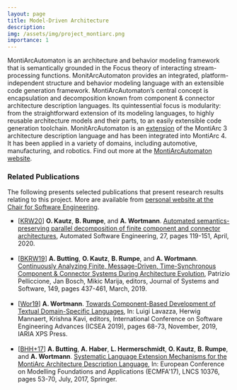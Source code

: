 ```yaml
---
layout: page
title: Model-Driven Architecture
description: 
img: /assets/img/project_montiarc.png
importance: 1
---
```


MontiArcAutomaton is an architecture and behavior modeling framework that is semantically grounded in the Focus theory of interacting stream-processing functions. MonitArcAutomaton provides an integrated, platform-independent structure and behavior modeling language with an extensible code generation framework. MontiArcAutomaton’s central concept is encapsulation and decomposition known from component &amp; connector architecture description languages. Its quintessential focus is modularity: from the straightforward extension of its modeling languages, to highly reusable architecture models and their parts, to an easily extensible code generation toolchain. 
MonitArcAutomaton is an <a href="http://monticore.de/robotics/montiarcautomaton/">extension</a> of the MontiArc 3 architecture description language and has been integrated into MontiArc 4. It has been applied in a variety of domains, including automotive, manufacturing, and robotics.
Find out more at the <a href="http://monticore.de/robotics/montiarcautomaton/">MontiArcAutomaton website</a>.


### Related Publications

The following presents selected publications that present research results relating to this project. More are available from <a href="https://www.se-rwth.de/staff/wortmann/">personal website at the Chair for Software Engineering</a>.

<ul style="list-style-type: square;">
<li>
[<a target="_blank" href="http://www.se-rwth.de/publications/browser/bibtexbrowser.php?key=KRW20&amp;bib=..%2F..%2Fpublications%2Fbibtex%2FMASTERDATEI.bib">KRW20</a>] <span class="bibauthor"><strong>O. Kautz</strong>, <strong>B. Rumpe</strong>, and <strong>A. Wortmann</strong></span>.  <a target="_blank" href="http://www.se-rwth.de/publications/Automated-semantics-preserving-parallel-decomposition-of-finite-component-and-connector-architectures.pdf"><span class="bibtitle">Automated semantics-preserving parallel decomposition of finite component and connector architectures</span></a>, <span class="bibbooktitle">Automated Software Engineering</span>, 27, pages 119-151, April, 2020.
</li>
<br/>

<li>
[<a target="_blank" href="http://www.se-rwth.de/publications/browser/bibtexbrowser.php?key=BKRW19&amp;bib=..%2F..%2Fpublications%2Fbibtex%2FMASTERDATEI.bib">BKRW19</a>] <span class="bibauthor"><strong>A. Butting</strong>, <strong>O. Kautz</strong>, <strong>B. Rumpe</strong>, and <strong>A. Wortmann</strong></span>.  <a target="_blank" href="http://www.se-rwth.de/publications/Continuously-Analyzing-Finite-Message-Driven-Time-Synchronous-Component-and-Connector-Systems-During-Architecture-Evolution.pdf"><span class="bibtitle">Continuously Analyzing Finite, Message-Driven, Time-Synchronous Component &amp; Connector Systems During Architecture Evolution</span></a>, <span class="bibbooktitle"> Patrizio Pelliccione, Jan Bosch, Mikic Marija, editors, Journal of Systems and Software</span>, 149, pages 437-461, March, 2019.
</li>
<br/>

<li>
[<a target="_blank" href="http://www.se-rwth.de/publications/browser/bibtexbrowser.php?key=Wor19&amp;bib=..%2F..%2Fpublications%2Fbibtex%2FMASTERDATEI.bib">Wor19</a>] <span class="bibauthor"><strong>A. Wortmann</strong></span>.  <a target="_blank" href="http://www.se-rwth.de/publications/Towards-Component-Based-Development-of-Textual-Domain-Specific-Languages.pdf"><span class="bibtitle">Towards Component-Based Development of Textual Domain-Specific Languages</span></a>, <span class="bibbooktitle">In:  Luigi Lavazza, Herwig Mannaert, Krishna Kavi, editors, International Conference on Software Engineering Advances (ICSEA 2019)</span>, pages 68-73, November, 2019, <span class="bibpublisher">IARIA XPS Press</span>.<span class="Z3988" title="ctx_ver=Z39.88-2004&amp;rft_val_fmt=info%3Aofi%2Ffmt%3Akev%3Amtx%3Abook&amp;rft.atitle=Towards+Component-Based+Development+of+Textual+Domain-Specific+Languages&amp;rft.btitle=International+Conference+on+Software+Engineering+Advances+%28ICSEA+2019%29&amp;rft.genre=bookitem&amp;rft.pub=IARIA+XPS+Press&amp;rft_id=http%3A%2F%2Fwww.se-rwth.de%2Fpublications%2FTowards-Component-Based-Development-of-Textual-Domain-Specific-Languages.pdf&amp;rfr_id=info%3Asid%2Fwww.se-rwth.de%3A..%2F..%2Fpublications%2Fbibtex%2FMASTERDATEI.bib%3B..%2F..%2Fstaff%2Fwortmann%2Flocal.bib&amp;rft.date=2019&amp;rft.au=Andreas+Wortmann"></span>
</li>
<br/>

<li>
[<a target="_blank" href="http://www.se-rwth.de/publications/browser/bibtexbrowser.php?key=BHH%2B17&amp;bib=..%2F..%2Fpublications%2Fbibtex%2FMASTERDATEI.bib">BHH+17</a>] <span class="bibauthor"><strong>A. Butting</strong>, <strong>A. Haber</strong>, <strong>L. Hermerschmidt</strong>, <strong>O. Kautz</strong>, <strong>B. Rumpe</strong>, and <strong>A. Wortmann</strong></span>.  <a target="_blank" href="http://www.se-rwth.de/publications/Systematic-Language-Extension-Mechanisms-for-the-MontiArc-Architecture-Description-Language.pdf"><span class="bibtitle">Systematic Language Extension Mechanisms for the MontiArc Architecture Description Language</span></a>, <span class="bibbooktitle">In: European Conference on Modelling Foundations and Applications (ECMFA'17)</span>, LNCS 10376, pages 53-70, July, 2017, <span class="bibpublisher">Springer</span>.<span class="Z3988" title="ctx_ver=Z39.88-2004&amp;rft_val_fmt=info%3Aofi%2Ffmt%3Akev%3Amtx%3Abook&amp;rft.atitle=Systematic+Language+Extension+Mechanisms+for+the+MontiArc+Architecture+Description+Language&amp;rft.btitle=European+Conference+on+Modelling+Foundations+and+Applications+%28ECMFA%2717%29&amp;rft.genre=bookitem&amp;rft.pub=Springer&amp;rft_id=http%3A%2F%2Fwww.se-rwth.de%2Fpublications%2FSystematic-Language-Extension-Mechanisms-for-the-MontiArc-Architecture-Description-Language.pdf&amp;rfr_id=info%3Asid%2Fwww.se-rwth.de%3A..%2F..%2Fpublications%2Fbibtex%2FMASTERDATEI.bib%3B..%2F..%2Fstaff%2Fwortmann%2Flocal.bib&amp;rft.date=2017&amp;rft.au=Arvid+Butting&amp;rft.au=Arne+Haber&amp;rft.au=Lars+Hermerschmidt&amp;rft.au=Oliver+Kautz&amp;rft.au=Bernhard+Rumpe&amp;rft.au=Andreas+Wortmann"></span>
</li>
<br/>

</ul>